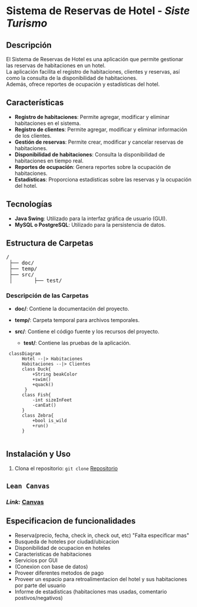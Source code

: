 # Sistema de Reservas de Hotel - *Siste Turismo*

<!-- fis_2024_g1 -->

## Descripción
El Sistema de Reservas de Hotel es una aplicación que permite gestionar las reservas de habitaciones en un hotel.  
La aplicación facilita el registro de habitaciones, clientes y reservas, así como la consulta de la disponibilidad de habitaciones.  
Además, ofrece reportes de ocupación y estadísticas del hotel.

## Características
- **Registro de habitaciones**: Permite agregar, modificar y eliminar habitaciones en el sistema.
- **Registro de clientes**: Permite agregar, modificar y eliminar información de los clientes.
- **Gestión de reservas**: Permite crear, modificar y cancelar reservas de habitaciones.
- **Disponibilidad de habitaciones**: Consulta la disponibilidad de habitaciones en tiempo real.
- **Reportes de ocupación**: Genera reportes sobre la ocupación de habitaciones.
- **Estadísticas**: Proporciona estadísticas sobre las reservas y la ocupación del hotel.

## Tecnologías
- **Java Swing**: Utilizado para la interfaz gráfica de usuario (GUI).
- **MySQL o PostgreSQL**: Utilizado para la persistencia de datos.

## Estructura de Carpetas

<pre>
/
 ├── doc/
 ├── temp/
 ├── src/
 │       ├── test/
</pre>


### Descripción de las Carpetas

- **doc/**: Contiene la documentación del proyecto.

- **temp/**: Carpeta temporal para archivos temporales.
  
- **src/**: Contiene el código fuente y los recursos del proyecto.
  - **test/**: Contiene las pruebas de la aplicación.
```mermaid
 classDiagram
      Hotel --|> Habitaciones
      Habitaciones --|> Clientes
      class Duck{
          +String beakColor
          +swim()
          +quack()
       }
      class Fish{
          -int sizeInFeet
          -canEat()
      }
      class Zebra{
          +bool is_wild
          +run()
      }  
    
```

## Instalación y Uso
1. Clona el repositorio: `git clone` [Repositorio](https://github.com/puj-course/fis_2024_g1.git)  

## `Lean Canvas`  
### ***Link:*** [Canvas](https://www.canva.com/design/DAGL5-BW-tM/t6wcoT0ZNaTMHwAL7HTbfA/edit?utm_content=DAGL5-BW-tM&utm_campaign=designshare&utm_medium=link2&utm_source=sharebutton) 

## Especificacion de funcionalidades

* Reserva(precio, fecha, check in, check out, etc) "Falta especificar mas"
* Busqueda de hoteles por ciudad/ubicacion
* Disponibilidad de ocupacion en hoteles
* Caracteristicas de habitaciones
* Servicios por GUI
* (Conexion con base de datos)
* Proveer diferentes metodos de pago
* Proveer un espacio para retroalimentacion del hotel y sus habitaciones por parte del usuario
* Informe de estadisticas (habitaciones mas usadas, comentario postivos/negativos)
